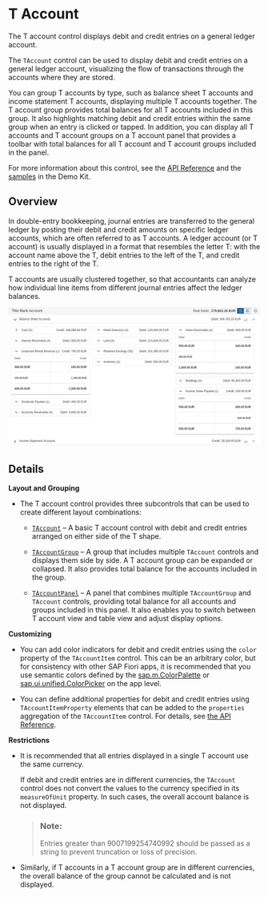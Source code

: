 <!-- loiofe6792fa673c4b0fba91d35fd6493c86 -->

# T Account

The T account control displays debit and credit entries on a general ledger account.

The `TAccount` control can be used to display debit and credit entries on a general ledger account, visualizing the flow of transactions through the accounts where they are stored.

You can group T accounts by type, such as balance sheet T accounts and income statement T accounts, displaying multiple T accounts together. The T account group provides total balances for all T accounts included in this group. It also highlights matching debit and credit entries within the same group when an entry is clicked or tapped. In addition, you can display all T accounts and T account groups on a T account panel that provides a toolbar with total balances for all T account and T account groups included in the panel.

For more information about this control, see the [API Reference](https://ui5.sap.com/#/api/sap.suite.ui.commons.taccount.TAccount) and the [samples](https://ui5.sap.com/#/entity/sap.suite.ui.commons.taccount.TAccount) in the Demo Kit.



<a name="loiofe6792fa673c4b0fba91d35fd6493c86__section_ok4_lwb_mfb"/>

## Overview

In double-entry bookkeeping, journal entries are transferred to the general ledger by posting their debit and credit amounts on specific ledger accounts, which are often referred to as T accounts. A ledger account \(or T account\) is usually displayed in a format that resembles the letter T: with the account name above the T, debit entries to the left of the T, and credit entries to the right of the T.

T accounts are usually clustered together, so that accountants can analyze how individual line items from different journal entries affect the ledger balances.

![T Accounts](../01_Whats-New/images/WhatsNew_158_T_Account_3894aeb.jpg)



<a name="loiofe6792fa673c4b0fba91d35fd6493c86__section_zdq_fcc_mfb"/>

## Details

**Layout and Grouping**

-   The T account control provides three subcontrols that can be used to create different layout combinations:

    -   [`TAccount`](https://ui5.sap.com/#/api/sap.suite.ui.commons.taccount.TAccount) – A basic T account control with debit and credit entries arranged on either side of the T shape.

    -   [`TAccountGroup`](https://ui5.sap.com/#/api/sap.suite.ui.commons.taccount.TAccountGroup) – A group that includes multiple `TAccount` controls and displays them side by side. A T account group can be expanded or collapsed. It also provides total balance for the accounts included in the group.

    -   [`TAccountPanel`](https://ui5.sap.com/#/api/sap.suite.ui.commons.taccount.TAccountPanel) – A panel that combines multiple `TAccountGroup` and `TAccount` controls, providing total balance for all accounts and groups included in this panel. It also enables you to switch between T account view and table view and adjust display options.



**Customizing**

-   You can add color indicators for debit and credit entries using the `color` property of the `TAccountItem` control. This can be an arbitrary color, but for consistency with other SAP Fiori apps, it is recommended that you use semantic colors defined by the [sap.m.ColorPalette](https://ui5.sap.com/#/api/sap.m.ColorPalette) or [sap.ui.unified.ColorPicker](https://ui5.sap.com/#/api/sap.ui.unified.ColorPicker) on the app level.

-   You can define additional properties for debit and credit entries using `TAccountItemProperty` elements that can be added to the `properties` aggregation of the `TAccountItem` control. For details, see [the API Reference](https://ui5.sap.com/#/api/sap.suite.ui.commons.taccount.TAccountItemProperty).


**Restrictions**

-   It is recommended that all entries displayed in a single T account use the same currency.

    If debit and credit entries are in different currencies, the `TAccount` control does not convert the values to the currency specified in its `measureOfUnit` property. In such cases, the overall account balance is not displayed.

    > ### Note:  
    > Entries greater than 9007199254740992 should be passed as a string to prevent truncation or loss of precision.

-   Similarly, if T accounts in a T account group are in different currencies, the overall balance of the group cannot be calculated and is not displayed.


